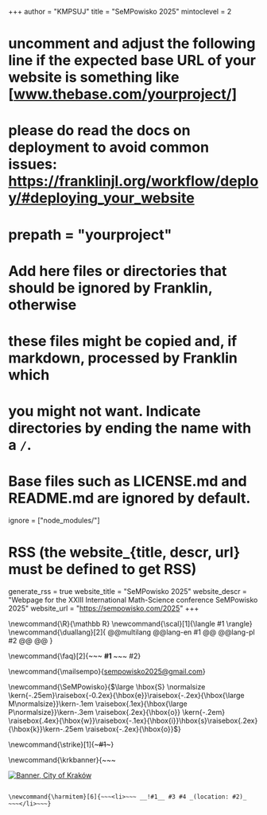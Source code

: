 <!--
Add here global page variables to use throughout your website.
-->
+++
author = "KMPSUJ"
title = "SeMPowisko 2025"
mintoclevel = 2

# uncomment and adjust the following line if the expected base URL of your website is something like [www.thebase.com/yourproject/]
# please do read the docs on deployment to avoid common issues: https://franklinjl.org/workflow/deploy/#deploying_your_website
# prepath = "yourproject"

# Add here files or directories that should be ignored by Franklin, otherwise
# these files might be copied and, if markdown, processed by Franklin which
# you might not want. Indicate directories by ending the name with a `/`.
# Base files such as LICENSE.md and README.md are ignored by default.
ignore = ["node_modules/"]

# RSS (the website_{title, descr, url} must be defined to get RSS)
generate_rss = true
website_title = "SeMPowisko 2025"
website_descr = "Webpage for the XXIII International Math-Science conference SeMPowisko 2025"
website_url   = "https://sempowisko.com/2025"
+++

<!--
Add here global latex commands to use throughout your pages.
-->
\newcommand{\R}{\mathbb R}
\newcommand{\scal}[1]{\langle #1 \rangle}
\newcommand{\duallang}[2]{
@@multilang
@@lang-en
#1
@@
@@lang-pl
#2
@@
@@
}

\newcommand{\faq}[2]{~~~
<strong>
#1
</strong>~~~ #2}

\newcommand{\mailsempo}{[sempowisko2025@gmail.com](mailto:sempowisko2025@gmail.com)}

\newcommand{\SeMPowisko}{$\large \hbox{S} \normalsize \kern{-.25em}\raisebox{-0.2ex}{\hbox{e}}\raisebox{-.2ex}{\hbox{\large M\normalsize}}\kern-.1em \raisebox{.1ex}{\hbox{\large P\normalsize}}\kern-.3em \raisebox{.2ex}{\hbox{o}} \kern{-.2em} \raisebox{.4ex}{\hbox{w}}\raisebox{-.1ex}{\hbox{i}}\hbox{s}\raisebox{.2ex}{\hbox{k}}\kern-.25em \raisebox{-.2ex}{\hbox{o}}$}

\newcommand{\strike}[1]{~~~<span style="text-decoration:line-through">#1</span>~~~}

\newcommand{\krkbanner}{~~~
<a href="https://dlabiznesu.krakow.pl/nauka">
    <div class="banner">
      <img src="/assets/krakow/banner.jpg" alt="Banner, City of Kraków">
    </div>
  </a>
~~~}

\newcommand{\harmitem}[6]{~~~<li>~~~ __!#1__ #3 #4 _(location: #2)_ ~~~</li>~~~}